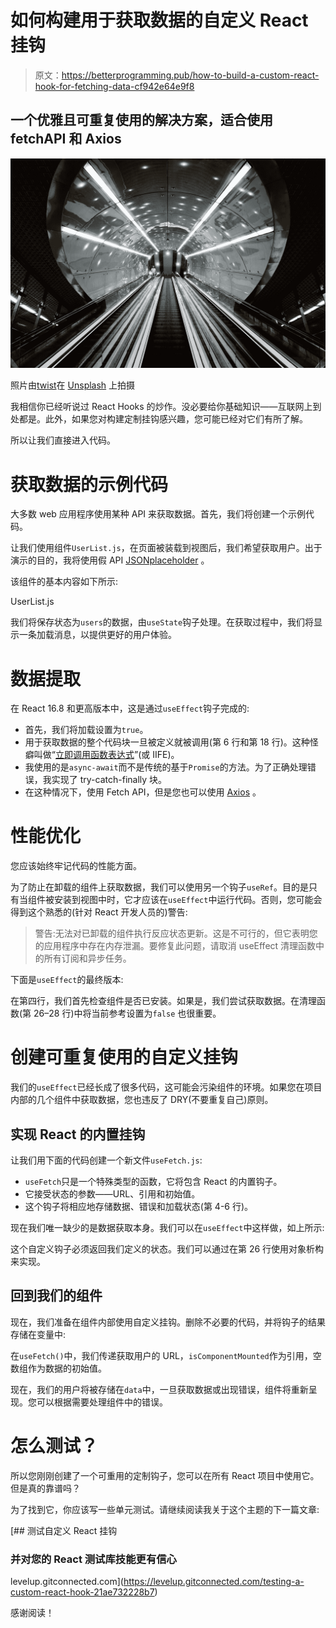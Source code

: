 # 如何构建用于获取数据的自定义 React 挂钩

> 原文：<https://betterprogramming.pub/how-to-build-a-custom-react-hook-for-fetching-data-cf942e64e9f8>

## 一个优雅且可重复使用的解决方案，适合使用 fetchAPI 和 Axios

![](img/47f6616206ae3a07f505b670f888f17a.png)

照片由[twist](https://unsplash.com/@twixes?utm_source=unsplash&utm_medium=referral&utm_content=creditCopyText)在 [Unsplash](https://unsplash.com/s/photos/future?utm_source=unsplash&utm_medium=referral&utm_content=creditCopyText) 上拍摄

我相信你已经听说过 React Hooks 的炒作。没必要给你基础知识——互联网上到处都是。此外，如果您对构建定制挂钩感兴趣，您可能已经对它们有所了解。

所以让我们直接进入代码。

# 获取数据的示例代码

大多数 web 应用程序使用某种 API 来获取数据。首先，我们将创建一个示例代码。

让我们使用组件`UserList.js`，在页面被装载到视图后，我们希望获取用户。出于演示的目的，我将使用假 API [JSONplaceholder](https://jsonplaceholder.typicode.com/) 。

该组件的基本内容如下所示:

UserList.js

我们将保存状态为`users`的数据，由`useState`钩子处理。在获取过程中，我们将显示一条加载消息，以提供更好的用户体验。

# 数据提取

在 React 16.8 和更高版本中，这是通过`useEffect`钩子完成的:

*   首先，我们将加载设置为`true`。
*   用于获取数据的整个代码块一旦被定义就被调用(第 6 行和第 18 行)。这种怪癖叫做“[立即调用函数表达式](https://developer.mozilla.org/en-US/docs/Glossary/IIFE)”(或 IIFE)。
*   我使用的是`async-await`而不是传统的基于`Promise`的方法。为了正确处理错误，我实现了 try-catch-finally 块。
*   在这种情况下，使用 Fetch API，但是您也可以使用 [Axios](https://github.com/axios/axios) 。

# 性能优化

您应该始终牢记代码的性能方面。

为了防止在卸载的组件上获取数据，我们可以使用另一个钩子`useRef`。目的是只有当组件被安装到视图中时，它才应该在`useEffect`中运行代码。否则，您可能会得到这个熟悉的(针对 React 开发人员的)警告:

> 警告:无法对已卸载的组件执行反应状态更新。这是不可行的，但它表明您的应用程序中存在内存泄漏。要修复此问题，请取消 useEffect 清理函数中的所有订阅和异步任务。

下面是`useEffect`的最终版本:

在第四行，我们首先检查组件是否已安装。如果是，我们尝试获取数据。在清理函数(第 26–28 行)中将当前参考设置为`false` 也很重要。

# 创建可重复使用的自定义挂钩

我们的`useEffect`已经长成了很多代码，这可能会污染组件的环境。如果您在项目内部的几个组件中获取数据，您也违反了 DRY(不要重复自己)原则。

## 实现 React 的内置挂钩

让我们用下面的代码创建一个新文件`useFetch.js`:

*   `useFetch`只是一个特殊类型的函数，它将包含 React 的内置钩子。
*   它接受状态的参数——URL、引用和初始值。
*   这个钩子将相应地存储数据、错误和加载状态(第 4-6 行)。

现在我们唯一缺少的是数据获取本身。我们可以在`useEffect`中这样做，如上所示:

这个自定义钩子必须返回我们定义的状态。我们可以通过在第 26 行使用对象析构来实现。

## 回到我们的组件

现在，我们准备在组件内部使用自定义挂钩。删除不必要的代码，并将钩子的结果存储在变量中:

在`useFetch()`中，我们传递获取用户的 URL，`isComponentMounted`作为引用，空数组作为数据的初始值。

现在，我们的用户将被存储在`data`中，一旦获取数据或出现错误，组件将重新呈现。您可以根据需要处理组件中的错误。

# 怎么测试？

所以您刚刚创建了一个可重用的定制钩子，您可以在所有 React 项目中使用它。但是真的靠谱吗？

为了找到它，你应该写一些单元测试。请继续阅读我关于这个主题的下一篇文章:

[](https://levelup.gitconnected.com/testing-a-custom-react-hook-21ae732228b7) [## 测试自定义 React 挂钩

### 并对您的 React 测试库技能更有信心

levelup.gitconnected.com](https://levelup.gitconnected.com/testing-a-custom-react-hook-21ae732228b7) 

感谢阅读！